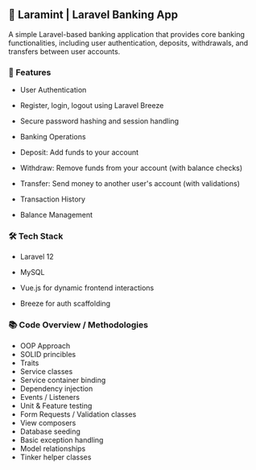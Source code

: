 ## 🏦 Laramint | Laravel Banking App

A simple Laravel-based banking application that provides core banking functionalities, including user authentication, deposits, withdrawals, and transfers between user accounts.

### 🚀 Features

- User Authentication

- Register, login, logout using Laravel Breeze

- Secure password hashing and session handling

- Banking Operations

- Deposit: Add funds to your account

- Withdraw: Remove funds from your account (with balance checks)

- Transfer: Send money to another user's account (with validations)

- Transaction History

- Balance Management


### 🛠 Tech Stack
- Laravel 12

- MySQL

- Vue.js for dynamic frontend interactions

- Breeze for auth scaffolding

### 📚 Code Overview / Methodologies
- OOP Approach
- SOLID princibles
- Traits
- Service classes
- Service container binding
- Dependency injection
- Events / Listeners
- Unit & Feature testing
- Form Requests / Validation classes
- View composers
- Database seeding
- Basic exception handling
- Model relationships
- Tinker helper classes
